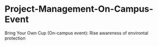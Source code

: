 # Project-Management-On-Campus-Event
Bring Your Own Cup (On-campus event): Rise awareness of environtal protection
